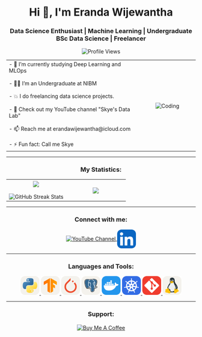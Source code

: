 <h1 align="center">Hi 👋, I'm Eranda Wijewantha</h1>
<h3 align="center">Data Science Enthusiast | Machine Learning | Undergraduate BSc Data Science | Freelancer</h3>
<p align="center">
  <img src="https://komarev.com/ghpvc/?username=erandawi&label=Profile%20views&color=0e75b6&style=flat" alt="Profile Views" />
</p>

<table align="center">
  <tr>
    <td width="70%" align="left">
      - 🌱 I’m currently studying Deep Learning and MLOps <br></br>
      - 🧑‍🎓 I’m an Undergraduate at NIBM<br></br>
      - 💥 I do freelancing data science projects. <br></br>
      - 🎥 Check out my YouTube channel "Skye's Data Lab" <br></br>
      - 📫 Reach me at erandawijewantha@icloud.com<br></br>
      - ⚡ Fun fact: Call me Skye</br>
    </td>
    <td width="50%" align="center">
      <img align="center" alt="Coding" width="450" src="https://media.giphy.com/media/xT9IgzoKnwFNmISR8I/giphy.gif">
    </td>
  </tr>
</table>

---

<h3 align="center">My Statistics:</h3>
<p align="center">
<table align="center">
  <tr>
    <td width="50%" align="center">
      <img align="center" src="https://github-readme-stats.vercel.app/api?username=erandawi&theme=dark&show_icons=true&count_private=true" />
      <br><br>
      <img title="🔥 Get streak stats for your profile at git.io/streak-stats" alt="GitHub Streak Stats" src="https://github-readme-streak-stats.herokuapp.com/?user=erandawi&theme=dark&hide_border=false" />
    </td>
    <td width="50%" align="center">
      <img align="center" src="https://github-readme-stats.anuraghazra1.vercel.app/api/top-langs/?username=erandawi&theme=dark&hide_border=false&no-bg=true&no-frame=true&langs_count=10"/>
    </td>
  </tr>
</table>
</p>

---

<h3 align="center">Connect with me:</h3>
<p align="center">
  <a href= "https://www.youtube.com/@skye5107" target="_blank">
    <img align="center" src="https://static-00.iconduck.com/assets.00/youtube-icon-2048x2048-gedp2icy.png" alt="YouTube Channel" height="50" width="50" />
  </a>
  <a href= "https://www.linkedin.com/in/eranda-wijewantha/" target="_blank">
    <img align="center" src="https://github.com/tandpfun/skill-icons/blob/main/icons/LinkedIn.svg" alt="LinkedIn Profile" height="50" width="50" />
  </a>
</p>

---

<h3 align="center">Languages and Tools:</h3>
<p align="center">
  <a href="https://www.python.org" target="_blank" rel="noreferrer">
    <img src="https://github.com/tandpfun/skill-icons/blob/main/icons/Python-Light.svg" alt="Python" width="50" height="50"/> 
  </a> 
  <a href="https://www.tensorflow.org/" target="_blank" rel="noreferrer">
    <img src="https://github.com/tandpfun/skill-icons/blob/main/icons/TensorFlow-Light.svg" alt="TensorFlow" width="50" height="50"/> 
  </a> 
  <a href="https://pytorch.org/" target="_blank" rel="noreferrer">
    <img src="https://github.com/tandpfun/skill-icons/blob/main/icons/PyTorch-Light.svg" alt="PyTorch" width="50" height="50"/> 
  </a> 
  <a href="https://www.postgresql.org/" target="_blank" rel="noreferrer">
    <img src="https://github.com/tandpfun/skill-icons/blob/main/icons/PostgreSQL-Light.svg" alt="PostgreSQL" width="50" height="50"/> 
  </a> 
  <a href="https://www.docker.com/" target="_blank" rel="noreferrer">
    <img src="https://github.com/tandpfun/skill-icons/blob/main/icons/Docker.svg" alt="Docker" width="50" height="50"/> 
  </a> 
  <a href="https://kubernetes.io/" target="_blank" rel="noreferrer">
    <img src="https://github.com/tandpfun/skill-icons/blob/main/icons/Kubernetes.svg" alt="Kubernetes" width="50" height="50"/> 
  </a> 
  <a href="https://git-scm.com/" target="_blank" rel="noreferrer">
    <img src="https://github.com/tandpfun/skill-icons/blob/main/icons/Git.svg" alt="Git" width="50" height="50"/> 
  </a> 
  <a href="https://www.linux.org/" target="_blank" rel="noreferrer">
    <img src="https://github.com/tandpfun/skill-icons/blob/main/icons/Linux-Light.svg" alt="Linux" width="50" height="50"/> 
  </a>
</p>

---

<h3 align="center">Support:</h3>
<p align="center">
  <a href= "https://buymeacoffee.com/erandawi?new=1">
    <img align="center" src="https://cdn.buymeacoffee.com/buttons/v2/default-yellow.png" height="50" width="210" alt="Buy Me A Coffee" />
  </a>
</p>
